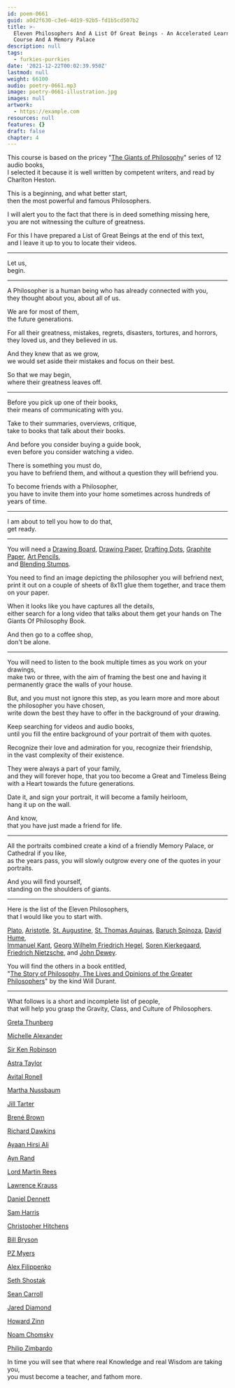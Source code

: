 ```yaml
---
id: poem-0661
guid: a0d2f630-c3e6-4d19-92b5-fd1b5cd507b2
title: >-
  Eleven Philosophers And A List Of Great Beings - An Accelerated Learning
  Course And A Memory Palace
description: null
tags:
  - furkies-purrkies
date: '2021-12-22T00:02:39.950Z'
lastmod: null
weight: 66100
audio: poetry-0661.mp3
image: poetry-0661-illustration.jpg
images: null
artwork:
  - https://example.com
resources: null
features: {}
draft: false
chapter: 4
---
```


This course is based on the pricey "[The Giants of Philosophy](https://www.audible.com/series/The-Giants-of-Philosophy-Audiobooks/B08D6T4RDC)" series of 12 audio books,\
I selected it because it is well written by competent writers, and read by Charlton Heston.

This is a beginning, and what better start,\
then the most powerful and famous Philosophers.

I will alert you to the fact that there is in deed something missing here,\
you are not witnessing the culture of greatness.

For this I have prepared a List of Great Beings at the end of this text,\
and I leave it up to you to locate their videos.

---

Let us,\
begin.

---

A Philosopher is a human being who has already connected with you,\
they thought about you, about all of us.

We are for most of them,\
the future generations.

For all their greatness, mistakes, regrets, disasters, tortures, and horrors,\
they loved us, and they believed in us.

And they knew that as we grow,\
we would set aside their mistakes and focus on their best.

So that we may begin,\
where their greatness leaves off.

---

Before you pick up one of their books,\
their means of communicating with you.

Take to their summaries, overviews, critique,\
take to books that talk about their books.

And before you consider buying a guide book,\
even before you consider watching a video.

There is something you must do,\
you have to befriend them, and without a question they will befriend you.

To become friends with a Philosopher,\
you have to invite them into your home sometimes across hundreds of years of time.

---

I am about to tell you how to do that,\
get ready.

---

You will need a [Drawing Board](https://www.amazon.com/s/ref=nb_sb_noss?url=search-alias%3Daps\&field-keywords=art+drawing+drafting+board), [Drawing Paper](https://www.amazon.com/dp/B00CLDFNHE/ref=twister_B0842SWPS6?_encoding=UTF8\&psc=1), [Drafting Dots](https://www.amazon.com/s/ref=nb_sb_noss?url=search-alias%3Daps\&field-keywords=Drafting+Dots), [Graphite Paper](https://www.amazon.com/s/ref=nb_sb_noss?url=search-alias%3Daps\&field-keywords=Artist+Graphite+Paper), [Art Pencils](https://www.amazon.com/s?k=art+graphite+pencils\&ref=nb_sb_noss_1),\
and [Blending Stumps](https://www.amazon.com/s?k=big+blending+stumps\&dc\&ref=a9_sc_1).

You need to find an image depicting the philosopher you will befriend next,\
print it out on a couple of sheets of 8x11 glue them together, and trace them on your paper.

When it looks like you have captures all the details,\
either search for a long video that talks about them get your hands on The Giants Of Philosophy Book.

And then go to a coffee shop,\
don't be alone.

---

You will need to listen to the book multiple times as you work on your drawings,\
make two or three, with the aim of framing the best one and having it permanently grace the walls of your house.

But, and you must not ignore this step, as you learn more and more about the philosopher you have chosen,\
write down the best they have to offer in the background of your drawing.

Keep searching for videos and audio books,\
until you fill the entire background of your portrait of them with quotes.

Recognize their love and admiration for you, recognize their friendship,\
in the vast complexity of their existence.

They were always a part of your family,\
and they will forever hope, that you too become a Great and Timeless Being with a Heart towards the future generations.

Date it, and sign your portrait, it will become a family heirloom,\
hang it up on the wall.

And know,\
that you have just made a friend for life.

---

All the portraits combined create a kind of a friendly Memory Palace, or Cathedral if you like,\
as the years pass, you will slowly outgrow every one of the quotes in your portraits.

And you will find yourself,\
standing on the shoulders of giants.

---

Here is the list of the Eleven Philosophers,\
that I would like you to start with.

[Plato](https://www.youtube.com/results?search_query=Plato), [Aristotle](https://www.youtube.com/results?search_query=Aristotle), [St. Augustine](https://www.youtube.com/results?search_query=St.+Augustine), [St. Thomas Aquinas](https://www.youtube.com/results?search_query=St.+Thomas+Aquinas), [Baruch Spinoza](https://www.youtube.com/results?search_query=Baruch+Spinoza), [David Hume](https://www.youtube.com/results?search_query=David+Hume),\
[Immanuel Kant](https://www.youtube.com/results?search_query=Immanuel+Kant), [Georg Wilhelm Friedrich Hegel](https://www.youtube.com/results?search_query=Georg+Wilhelm+Friedrich+Hegel), [Soren Kierkegaard](https://www.youtube.com/results?search_query=Soren+Kierkegaard), [Friedrich Nietzsche](https://www.youtube.com/results?search_query=Friedrich+Nietzsche), and [John Dewey](https://www.youtube.com/results?search_query=John+Dewey).

You will find the others in a book entitled,\
"[The Story of Philosophy, The Lives and Opinions of the Greater Philosophers](https://www.audible.com/pd/The-Story-of-Philosophy-Audiobook/B0044EQEIA)" by the kind Will Durant.

---

What follows is a short and incomplete list of people,\
that will help you grasp the Gravity, Class, and Culture of Philosophers.

[Greta Thunberg](https://www.youtube.com/results?search_query=Greta+Thunberg)

[Michelle Alexander](https://www.youtube.com/results?search_query=Michelle+Alexander)

[Sir Ken Robinson](https://www.youtube.com/results?search_query=Sir+Ken+Robinson)

[Astra Taylor](https://www.youtube.com/results?search_query=Astra+Taylor)

[Avital Ronell](https://www.youtube.com/results?search_query=Avital+Ronell)

[Martha Nussbaum](https://www.youtube.com/results?search_query=Martha+Nussbaum)

[Jill Tarter](https://www.youtube.com/results?search_query=Jill+Tarter)

[Brené Brown](https://www.youtube.com/results?search_query=Brene+Brown)

[Richard Dawkins](https://www.youtube.com/results?search_query=Richard+Dawkins)

[Ayaan Hirsi Ali](https://www.youtube.com/results?search_query=Ayaan+Hirsi+Ali)

[Ayn Rand](https://www.youtube.com/results?search_query=Ayn+Rand)

[Lord Martin Rees](https://www.youtube.com/results?search_query=Lord+Martin+Rees)

[Lawrence Krauss](https://www.youtube.com/results?search_query=Lawrence+Krauss)

[Daniel Dennett](https://www.youtube.com/results?search_query=Dan+Dennett)

[Sam Harris](https://www.youtube.com/results?search_query=Sam+Harris)

[Christopher Hitchens](https://www.youtube.com/results?search_query=Christopher+Hitchens)

[Bill Bryson](https://www.youtube.com/results?search_query=Bill+Bryson)

[PZ Myers](https://www.youtube.com/results?search_query=PZ+Myers)

[Alex Filippenko](https://www.youtube.com/results?search_query=Alex+Filippenko)

[Seth Shostak](https://www.youtube.com/results?search_query=Seth+Shostak)

[Sean Carroll](https://www.youtube.com/results?search_query=Sean+Carroll)

[Jared Diamond](https://www.youtube.com/results?search_query=Jared+Diamond)

[Howard Zinn](https://www.youtube.com/results?search_query=Howard+Zinn)

[Noam Chomsky](https://www.youtube.com/results?search_query=Noam+Chomsky)

[Philip Zimbardo](https://www.youtube.com/results?search_query=Philip+Zimbardo)

In time you will see that where real Knowledge and real Wisdom are taking you,\
you must become a teacher, and fathom more.
